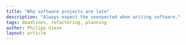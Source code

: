 ```yaml
---
title: "Why software projects are late"
description: "Always expect the unexpected when writing software."
tags: deadlines, refactoring, planning
author: Philipp Giese
layout: article
---
```

